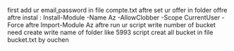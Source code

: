 first add ur email,password in file compte.txt
aftre set ur offer in folder offre 
aftre instal : Install-Module -Name Az -AllowClobber -Scope CurrentUser -Force
aftre Import-Module Az
aftre run ur script 
write number of bucket need create
write name of folder like 5993
script creat all bucket in file bucket.txt 
by ouchen
